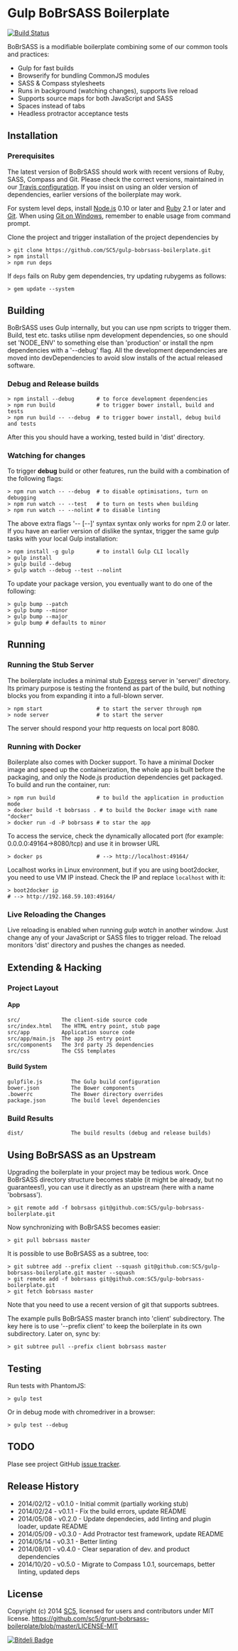 # Gulp BoBrSASS Boilerplate
[![Build Status](https://travis-ci.org/SC5/gulp-bobrsass-boilerplate.png?branch=master)](https://travis-ci.org/SC5/gulp-bobrsass-boilerplate.png?branch=master)

BoBrSASS is a modifiable boilerplate combining some of our common tools and
practices:
* Gulp for fast builds
* Browserify for bundling CommonJS modules
* SASS & Compass stylesheets
* Runs in background (watching changes), supports live reload
* Supports source maps for both JavaScript and SASS
* Spaces instead of tabs
* Headless protractor acceptance tests

## Installation

### Prerequisites

The latest version of BoBrSASS should work with recent versions of Ruby, SASS,
Compass and Git. Please check the correct versions, maintained in our
[Travis configuration](https://github.com/SC5/gulp-bobrsass-boilerplate/blob/master/.travis.yml).
If you insist on using an older version of dependencies, earlier versions of
the boilerplate may work.

For system level deps, install [Node.js](http://www.nodejs.org/) 0.10 or
later and [Ruby](https://www.ruby-lang.org/en/downloads/) 2.1 or later and
[Git](http://git-scm.com/). When using
[Git on Windows](http://msysgit.github.io/), remember to enable usage from
command prompt.

Clone the project and trigger installation of the project dependencies by

    > git clone https://github.com/SC5/gulp-bobrsass-boilerplate.git
    > npm install
    > npm run deps

If `deps` fails on Ruby gem dependencies, try updating rubygems as follows:

    > gem update --system

## Building

BoBrSASS uses Gulp internally, but you can use npm scripts to trigger them.
Build, test etc. tasks utilise npm development dependencies, so one should
set 'NODE_ENV' to something else than 'production' or install the npm
dependencies with a '--debug' flag. All the development dependencies are moved
into devDependencies to avoid slow installs of the actual released software.

### Debug and Release builds

    > npm install --debug       # to force development dependencies
    > npm run build             # to trigger bower install, build and tests
    > npm run build -- --debug  # to trigger bower install, debug build and tests

After this you should have a working, tested build in 'dist' directory.

### Watching for changes

To trigger **debug** build or other features, run the build with a combination
of the following flags:

    > npm run watch -- --debug  # to disable optimisations, turn on debugging
    > npm run watch -- --test   # to turn on tests when building
    > npm run watch -- --nolint # to disable linting

The above extra flags '-- [--<flag>]' syntax syntax only works for npm 2.0 or
later. If you have an earlier version of dislike the syntax, trigger the same
gulp tasks with your local Gulp installation:

    > npm install -g gulp       # to install Gulp CLI locally
    > gulp install
    > gulp build --debug
    > gulp watch --debug --test --nolint

To update your package version, you eventually want to do one of the following:

    > gulp bump --patch
    > gulp bump --minor
    > gulp bump --major
    > gulp bump # defaults to minor

## Running

### Running the Stub Server

The boilerplate includes a minimal stub [Express](http://expressjs.com/) server
in 'server/' directory. Its primary purpose is testing the frontend as part of
the build, but nothing blocks you from expanding it into a full-blown server.

    > npm start                 # to start the server through npm
    > node server               # to start the server

The server should respond your http requests on local port 8080.

### Running with Docker

Boilerplate also comes with Docker support. To have a minimal Docker image and
speed up the containerization, the whole app is built before the packaging, and
only the Node.js production dependencies get packaged. To build and run the
container, run:

    > npm run build             # to build the application in production mode
    > docker build -t bobrsass . # to build the Docker image with name "docker"
    > docker run -d -P bobrsass # to star the app

To access the service, check the dynamically allocated port
(for example: 0.0.0.0:49164->8080/tcp) and use it in browser URL

    > docker ps                 # --> http://localhost:49164/

Localhost works in Linux environment, but if you are using boot2docker, you need to use VM IP
instead. Check the IP and replace `localhost` with it:

    > boot2docker ip
    # --> http://192.168.59.103:49164/

### Live Reloading the Changes

Live reloading is enabled when running *gulp watch* in another window. Just
change any of your JavaScript or SASS files to trigger reload. The reload
monitors 'dist' directory and pushes the changes as needed.

##  Extending & Hacking

###  Project Layout

#### App

    src/             The client-side source code
    src/index.html   The HTML entry point, stub page
    src/app          Application source code
    src/app/main.js  The app JS entry point
    src/components   The 3rd party JS dependencies
    src/css          The CSS templates


####  Build System

    gulpfile.js         The Gulp build configuration
    bower.json          The Bower components
    .bowerrc            The Bower directory overrides
    package.json        The build level dependencies

### Build Results

    dist/               The build results (debug and release builds)

## Using BoBrSASS as an Upstream

Upgrading the boilerplate in your project may be tedious work. Once BoBrSASS
directory structure becomes stable (it might be already, but no guarantees!),
you can use it directly as an upstream (here with a name 'bobrsass').

    > git remote add -f bobrsass git@github.com:SC5/gulp-bobrsass-boilerplate.git

Now synchronizing with BoBrSASS becomes easier:

    > git pull bobrsass master

It is possible to use BoBrSASS as a subtree, too:

    > git subtree add --prefix client --squash git@github.com:SC5/gulp-bobrsass-boilerplate.git master --squash
    > git remote add -f bobrsass git@github.com:SC5/gulp-bobrsass-boilerplate.git
    > git fetch bobrsass master

Note that you need to use a recent version of git that supports subtrees.

The example pulls BoBrSASS master branch into 'client' subdirectory. The key here is to use
'--prefix client' to keep the boilerplate in its own subdirectory. Later on, sync by:

    > git subtree pull --prefix client bobrsass master

## Testing

Run tests with PhantomJS:

    > gulp test

Or in debug mode with chromedriver in a browser:

    > gulp test --debug

## TODO

Plase see project GitHub [issue tracker](https://github.com/SC5/gulp-bobrsass-boilerplate/issues).

## Release History

* 2014/02/12 - v0.1.0 - Initial commit (partially working stub)
* 2014/02/24 - v0.1.1 - Fix the build errors, update README
* 2014/05/08 - v0.2.0 - Update dependecies, add linting and plugin loader, update README
* 2014/05/09 - v0.3.0 - Add Protractor test framework, update README
* 2014/05/14 - v0.3.1 - Better linting
* 2014/08/01 - v0.4.0 - Clear separation of dev. and product dependencies
* 2014/10/20 - v0.5.0 - Migrate to Compass 1.0.1, sourcemaps, better linting, updated deps

## License

Copyright (c) 2014 [SC5](http://sc5.io/), licensed for users and contributors under MIT license.
https://github.com/sc5/grunt-bobrsass-boilerplate/blob/master/LICENSE-MIT


[![Bitdeli Badge](https://d2weczhvl823v0.cloudfront.net/SC5/gulp-bobrsass-boilerplate/trend.png)](https://bitdeli.com/free "Bitdeli Badge")
